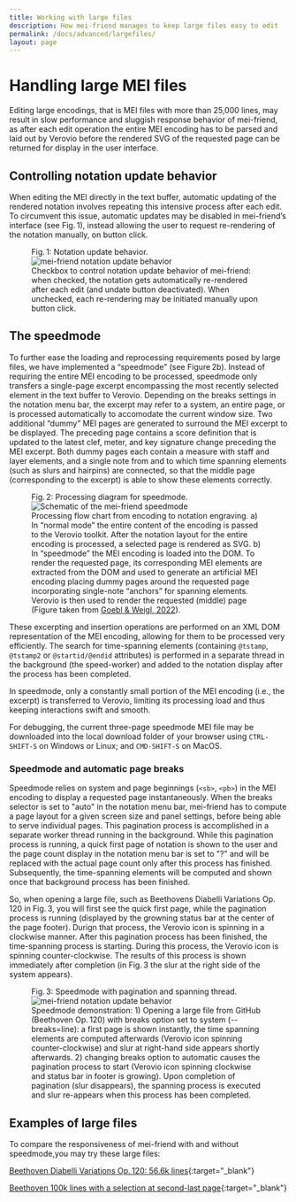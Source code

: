 ```yaml
---
title: Working with large files
description: How mei-friend manages to keep large files easy to edit
permalink: /docs/advanced/largefiles/
layout: page
---
```

# Handling large MEI files

Editing large encodings, that is MEI files with more than 25,000 lines, may result in slow performance and sluggish response behavior of mei-friend, as after each edit operation the entire MEI encoding has to be parsed and laid out by Verovio before the rendered SVG of the requested page can be returned for display in the user interface. 

## Controlling notation update behavior

When editing the MEI directly in the text buffer, automatic updating of the rendered notation involves repeating this intensive process after each edit. To circumvent this issue, automatic updates may be disabled in mei-friend’s interface (see Fig.&thinsp;1), instead allowing the user to request re-rendering of the notation manually, on button click.

<figure class="figure twothirdswidth">
    <div class="figure-title">Fig.&thinsp;1: Notation update behavior.</div>
    <img class="figure-img" src="{{ site.baseurl }}/assets/img/speedmode/notation-menu-bar-update.png" 
        alt="mei-friend notation update behavior" max-width="50%" />
    <figcaption class="figure-caption">Checkbox to control notation update behavior of mei-friend: when checked, the notation gets automatically re-rendered after each edit (and undate button deactivated). When unchecked, each re-rendering may be initiated manually upon button click.</figcaption>
</figure>

## The speedmode

To further ease the loading and reprocessing requirements posed by large files, we have implemented a “speedmode” (see Figure&thinsp;2b). Instead of requiring the entire MEI encoding to be processed, speedmode only transfers a single-page excerpt encompassing the most recently selected element in the text buffer to Verovio. Depending on the breaks settings in the notation menu bar, the excerpt may refer to a system, an entire page, or is processed automatically to accomodate the current window size.
Two additional “dummy” MEI pages are generated to surround the MEI excerpt to be displayed. The preceding page contains a score definition that is updated to the latest clef, meter, and key signature change preceding the MEI excerpt. Both dummy pages each contain a measure with staff and layer elements, and a single note from and to which time spanning elements (such as slurs and hairpins) are connected, so that the middle page (corresponding to the excerpt) is able to show these elements correctly. 

<figure class="figure">
    <div class="figure-title">Fig.&thinsp;2: Processing diagram for speedmode.</div>
    <img class="figure-img" src="{{ site.baseurl }}/assets/img/speedmode/mei-friend-speedMode.svg" 
        alt="Schematic of the mei-friend speedmode" />
    <figcaption class="figure-caption">Processing flow chart from encoding to notation engraving. a) In “normal mode” the entire content of the encoding is passed to the Verovio toolkit. After the notation layout for the entire encoding is processed, a selected page is rendered as SVG. b) In “speedmode” the MEI encoding is loaded into the DOM. To render the requested page, its corresponding MEI elements are extracted from the DOM and used to generate an artificial MEI encoding placing dummy pages around the requested page incorporating single-note “anchors” for spanning elements. Verovio is then used to render the requested (middle) page (Figure taken from <a href="{{ site.baseurl }}/about#GoeblWeigl-MEC2021" title="Goebl &amp; Weigl, MEC 2021: Alleviating the Last Mile of Encoding...">Goebl &amp; Weigl, 2022</a>).</figcaption>
</figure>

These excerpting and insertion operations are performed on an XML DOM representation of the MEI encoding, allowing for them to be processed very efficiently. 
The search for time-spanning elements (containing `@tstamp`, `@tstamp2` or `@startid/@endid` attributes) is performed in a separate thread in the background (the speed-worker) and added to the notation display after the process has been completed. 

In speedmode, only a constantly small portion of the MEI encoding (i.e., the excerpt) is transferred to Verovio, limiting its processing load and thus keeping interactions swift and smooth.

For debugging, the current three-page speedmode MEI file may be downloaded into the local download folder of your browser using `CTRL-SHIFT-S` on Windows or Linux; and `CMD-SHIFT-S` on MacOS.

### Speedmode and automatic page breaks

Speedmode relies on system and page beginnings (`<sb>`, `<pb>`) in the MEI encoding to display a requested page instantaneously. When the breaks selector is set to "auto" in the notation menu bar, mei-friend has to compute a page layout for a given screen size and panel settings, before being able to serve individual pages. This pagination process is accomplished in a separate worker thread running in the background. While this pagination process is running, a quick first page of notation is shown to the user and the page count display in the notation menu bar is set to "?" and will be replaced with the actual page count only after this process has finished. Subsequently, the time-spanning elements will be computed and shown once that background process has been finished. 

So, when opening a large file, such as Beethovens Diabelli Variations Op.&thinsp;120 in Fig.&thinsp;3, you will first see the quick first page, while the pagination process is running (displayed by the growning status bar at the center of the page footer). Durign that process, the Verovio icon is spinning in a clockwise manner. After this pagination process has been finished, the time-spanning process is starting. During this process, the Verovio icon is spinning counter-clockwise. The results of this process is shown immediately after completion (in Fig.&thinsp;3 the slur at the right side of the system appears).  

<figure class="figure">
    <div class="figure-title">Fig.&thinsp;3: Speedmode with pagination and spanning thread.</div>
    <img class="figure-img" src="{{ site.baseurl }}/assets/img/speedmode/mei-friend-speedmode-auto.gif" 
        alt="mei-friend notation update behavior" max-width="50%" />
    <figcaption class="figure-caption">Speedmode demonstration: 1) Opening a large file from GitHub (Beethoven Op.&thinsp;120) with breaks option set to system (<span class="code">--breaks=line</span>): a first page is shown instantly, the time spanning elements are computed afterwards (Verovio icon spinning counter-clockwise) and slur at right-hand side appears shortly afterwards. 2) changing breaks option to automatic causes the pagination process to start (Verovio icon spinning clockwise and status bar in footer is growing). Upon completion of pagination (slur disappears), the spanning process is executed and slur re-appears when this process has been completed.</figcaption>
</figure>

## Examples of large files

To compare the responsiveness of mei-friend with and without speedmode,you may try these large files:

[Beethoven Diabelli Variations Op.&thinsp;120: 56.6k lines](https://mei-friend.mdw.ac.at/?file=https://raw.githubusercontent.com/trompamusic-encodings/Beethoven_Op120_BreitkopfHaertel/master/Beethoven_Op120-Breitkopf.mei&speed=true){:target="_blank"}

[Beethoven 100k lines with a selection at second-last page](https://mei-friend.mdw.ac.at/?file=https://raw.githubusercontent.com/trompamusic/mei-friend/master/eval/Beethoven-100k-lines.mei&speed=true&select=beam-0000000394677671){:target="_blank"}

